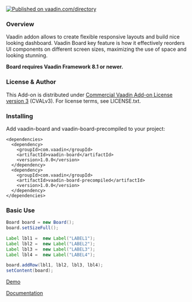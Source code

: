 [![Published on vaadin.com/directory](https://img.shields.io/vaadin-directory/status/vaadin-board.svg)](https://vaadin.com/directory/component/vaadin-board)

### Overview
Vaadin addon allows to create flexible responsive layouts and build nice looking dashboard.
Vaadin Board key feature is how it effectively reorders UI components on different screen sizes, maximizing the use of space and looking stunning.

**Board requires Vaadin Framework 8.1 or newer.**

### License & Author

This Add-on is distributed under [Commercial Vaadin Add-on License version 3](http://vaadin.com/license/cval-3) (CVALv3).
For license terms, see LICENSE.txt.

### Installing
Add vaadin-board and vaadin-board-precompiled to your project:
```
<dependencies>
  <dependency>
    <groupId>com.vaadin</groupId>
    <artifactId>vaadin-board</artifactId>
    <version>1.0.0</version>
  </dependency>
  <dependency>
    <groupId>com.vaadin</groupId>
    <artifactId>vaadin-board-precompiled</artifactId>
    <version>1.0.0</version>
  </dependency>
</dependencies>
```

### Basic Use

```java
Board board = new Board();
board.setSizeFull();

Label lbl1 =  new Label("LABEL1");
Label lbl2 =  new Label("LABEL2");
Label lbl3 =  new Label("LABEL3");
Label lbl4 =  new Label("LABEL4");

board.addRow(lbl1, lbl2, lbl3, lbl4);
setContent(board);
```

[Demo](https://demo.vaadin.com/vaadin-board)

[Documentation](https://vaadin.com/docs/-/part/board/board-overview.html)
